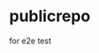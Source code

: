 # publicrepo
for e2e test










































































































































































































































































































































































































































































































































































































































































































































































































































































































































































































































































































































































































































































































































































































































































































































































































































































































































































































































































































































































































































































































































































































































































































































































































































































































































































































































































































































































































































